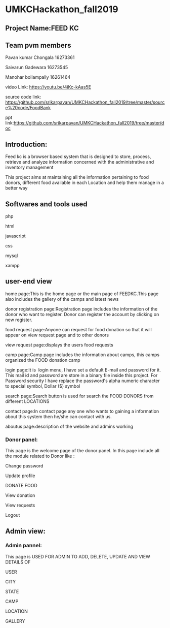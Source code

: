 # UMKCHackathon_fall2019

## Project Name:FEED KC
## Team pvm members
Pavan kumar Chongala   16273361

Saivarun Gadewara      16273545

Manohar bollampally    16261464 

video Link: https://youtu.be/4iKc-kAas5E

source code link: https://github.com/srikarpavan/UMKCHackathon_fall2019/tree/master/source%20code/FoodBank

ppt link:https://github.com/srikarpavan/UMKCHackathon_fall2019/tree/master/doc

## Introduction:
Feed kc is a browser based system that is designed to store, process, retrieve and analyze information concerned with the administrative and inventory management

This project aims at maintaining all the information pertaining to food donors, different food available in each Location and help them manage in a better way

## Softwares and tools used
php 

html

javascript

css

mysql

xampp

## user-end view
home page:This is the home page or the main page of FEEDKC.This page also includes the gallery of the camps and latest news

donor registration page:Registration page includes the information of the donor who want to register. Donor can register the account by clicking on new register. 

food request page:Anyone can request for food donation so that it will appear on view request page and to other donors

view request page:displays the users food requests

camp page:Camp  page includes the information about camps, this camps organized the FOOD donation camp

login page:It is  login menu, I have set a default E-mail and password for it. This mail id and password are store in a binary file inside this project. For Password security I have replace the password's alpha numeric character to special symbol, Dollar ($) symbol

search page:Search button is used for search the FOOD DONORS from different LOCATIONS

contact page:In contact page any one who wants to gaining a information about this system then he/she can contact with us.

aboutus page:description of the website and admins working

### Donor panel:
This page is the welcome page of the donor panel. In this page include all the module related to Donor like :

Change password

Update profile 

DONATE FOOD

View donation

View requests

Logout


## Admin view:

### Admin pannel:

This page is USED FOR ADMIN TO ADD, DELETE, UPDATE AND VIEW DETAILS OF

USER

CITY

STATE

CAMP

LOCATION

GALLERY




